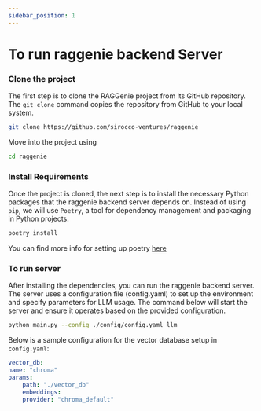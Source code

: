 ```yaml
---
sidebar_position: 1
---
```


# To run raggenie backend Server

### Clone the project
The first step is to clone the RAGGenie project from its GitHub repository. The `git clone` command copies the repository from GitHub to your local system.
```bash
git clone https://github.com/sirocco-ventures/raggenie
```
Move into the project using
```bash
cd raggenie
```

### Install Requirements
Once the project is cloned, the next step is to install the necessary Python packages that the raggenie backend server depends on. Instead of using `pip`, we will use `Poetry`, a tool for dependency management and packaging in Python projects.
```bash
poetry install
```
You can find more info for setting up poetry [here](../Prerequesites.md)

### To run server
After installing the dependencies, you can run the raggenie backend server. The server uses a configuration file (config.yaml) to set up the environment and specify parameters for LLM usage. The command below will start the server and ensure it operates based on the provided configuration.
```bash
python main.py --config ./config/config.yaml llm
```

Below is a sample configuration for the vector database setup in `config.yaml`:

```yaml
vector_db:
name: "chroma"
params:
    path: "./vector_db"
    embeddings:
    provider: "chroma_default"
```
